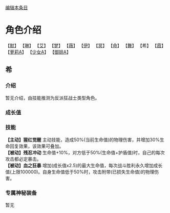 [编辑本条目](https://github.com/GuguTown/Wiki/edit/main/char/index.md)
# 角色介绍
【[默](/char/默.md)】   【[琳](/char/琳.md)】   【[艾](/char/艾.md)】   【[梦](/char/梦.md)】   【[薇](/char/薇.md)】   【[伊](/char/伊.md)】
【[冥](/char/冥.md)】   【[命](/char/命.md)】   【[舞](/char/舞.md)】   【希】   【[霞](/char/霞.md)】   
【[萝莉A](/char/萝莉A.md)】   【[少女A](/char/少女A.md)】   【[御姐A](/char/御姐A.md)】

## 希
### 介绍
暂无介绍，由技能推测为反派狂战士类型角色。 
### 成长值
### 技能
**【主动】猩红觉醒** 主动技能，造成50%(当前生命值)的物理伤害，并增加30%生命回复效果，该效果可叠加。     
**【被动】残忍冲动** 生命值+10%，对方低于50%(生命值+护盾值)时，自己的每次攻击都必定暴击。     
**【被动】血之狂暴** 增加(成长值x2.5)的最大生命值，每次战斗胜利永久增加成长值(上限100000)。自身生命值低于50%时，攻击附带(已损失生命值)的物理伤害。     
### 专属神秘装备
暂无

